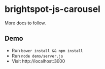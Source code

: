 # brightspot-js-carousel

More docs to follow.

## Demo

*	Run `bower install && npm install`
*	Run `node demo/server.js`
*	Visit http://localhost:3000